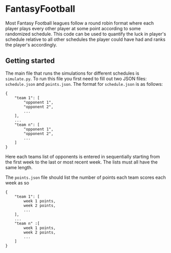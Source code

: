 # FantasyFootball

Most Fantasy Football leagues follow a round robin format where each player plays every other player at some point according to some randomized schedule. This code can be used to quantify the luck in player's schedule relative to all other schedules the player could have had and ranks the player's accordingly.

## Getting started

The main file that runs the simulations for different schedules is `simulate.py`. To run this file you first need to fill out two JSON files: `schedule.json` and `points.json`. The format for `schedule.json` is as follows:

```
{
    "team 1": [
        "opponent 1",
        "opponent 2",
        ...
    ],
    ...
    "team n": [
        "opponent 1",
        "opponent 2",
        ...
    ]
}
```

Here each teams list of opponents is entered in sequentially starting from the first week to the last or most recent week. The lists must all have the same length.

The `points.json` file should list the number of points each team scores each week as so

```
{
    "team 1": [
        week 1 points,
        week 2 points,
        ...
    ],
    ...
    "team n" :[
        week 1 points,
        week 2 points,
        ...
    ]
}
```